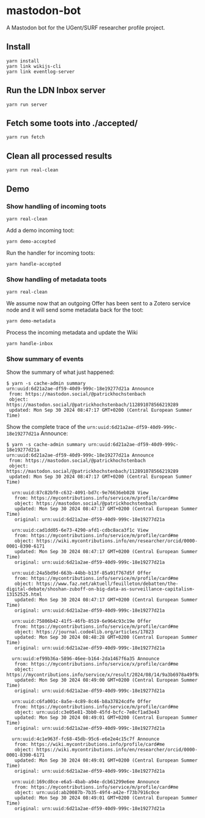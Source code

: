 # mastodon-bot

A Mastodon bot for the UGent/SURF researcher profile project.

## Install

```
yarn install
yarn link wikijs-cli
yarn link eventlog-server
```

## Run the LDN Inbox server

```
yarn run server
```

## Fetch some toots into ./accepted/

```
yarn run fetch
```

## Clean all processed results

```
yarn run real-clean
```

## Demo

### Show handling of incoming toots

```
yarn real-clean
```

Add a demo incoming toot:

```
yarn demo-accepted
```

Run the handler for incoming toots:

```
yarn handle-accepted
```

### Show handling of metadata toots

```
yarn real-clean
```

We assume now that an outgoing Offer has been sent to a Zotero service node and it will send some metadata back for the toot:

```
yarn demo-metadata
```

Process the incoming metadata and update the Wiki

```
yarn handle-inbox
```

### Show summary of events 

Show the summary of what just happened:

```
$ yarn -s cache-admin summary
urn:uuid:6d21a2ae-df59-40d9-999c-18e19277d21a Announce
 from: https://mastodon.social/@patrickhochstenbach
 object: https://mastodon.social/@patrickhochstenbach/112891078566219289
 updated: Mon Sep 30 2024 08:47:17 GMT+0200 (Central European Summer Time)
```

Show the complete trace of the `urn:uuid:6d21a2ae-df59-40d9-999c-18e19277d21a` Announce:

```
$ yarn -s cache-admin summary urn:uuid:6d21a2ae-df59-40d9-999c-18e19277d21a
urn:uuid:6d21a2ae-df59-40d9-999c-18e19277d21a Announce
 from: https://mastodon.social/@patrickhochstenbach
 object: https://mastodon.social/@patrickhochstenbach/112891078566219289
 updated: Mon Sep 30 2024 08:47:17 GMT+0200 (Central European Summer Time)

  urn:uuid:87c82bf0-c632-4091-bd7c-9e76636eb028 View
   from: https://mycontributions.info/service/m/profile/card#me
   object: https://mastodon.social/@patrickhochstenbach
   updated: Mon Sep 30 2024 08:47:17 GMT+0200 (Central European Summer Time)
   original: urn:uuid:6d21a2ae-df59-40d9-999c-18e19277d21a

  urn:uuid:cad1dd05-6e73-4290-afd1-cdbc8aca3f1c View
   from: https://mycontributions.info/service/m/profile/card#me
   object: https://wiki.mycontributions.info/en/researcher/orcid/0000-0001-8390-6171
   updated: Mon Sep 30 2024 08:47:17 GMT+0200 (Central European Summer Time)
   original: urn:uuid:6d21a2ae-df59-40d9-999c-18e19277d21a

  urn:uuid:24a5bd9d-663b-44bb-b13f-85a91f767d5f Offer
   from: https://mycontributions.info/service/m/profile/card#me
   object: https://www.faz.net/aktuell/feuilleton/debatten/the-digital-debate/shoshan-zuboff-on-big-data-as-surveillance-capitalism-13152525.html
   updated: Mon Sep 30 2024 08:47:17 GMT+0200 (Central European Summer Time)
   original: urn:uuid:6d21a2ae-df59-40d9-999c-18e19277d21a

  urn:uuid:75806b42-41f5-46fb-8519-6e964c93c19e Offer
   from: https://mycontributions.info/service/m/profile/card#me
   object: https://journal.code4lib.org/articles/17823
   updated: Mon Sep 30 2024 08:48:28 GMT+0200 (Central European Summer Time)
   original: urn:uuid:6d21a2ae-df59-40d9-999c-18e19277d21a

  urn:uuid:ef99b36a-5896-46ee-b164-2da1467f6a35 Announce
   from: https://mycontributions.info/service/x/profile/card#me
   object: https://mycontributions.info/service/x/result/2024/08/14/9a3b6978a49f9aaf055181e5993c5d89.json
   updated: Mon Sep 30 2024 08:49:00 GMT+0200 (Central European Summer Time)
   original: urn:uuid:6d21a2ae-df59-40d9-999c-18e19277d21a

  urn:uuid:c6fa001c-8a5e-4c89-8c46-b8a37824cdfe Offer
   from: https://mycontributions.info/service/m/profile/card#me
   object: urn:uuid:c3e05e81-3bb0-45fd-bcfc-7e8cf1ad3e43
   updated: Mon Sep 30 2024 08:49:01 GMT+0200 (Central European Summer Time)
   original: urn:uuid:6d21a2ae-df59-40d9-999c-18e19277d21a

  urn:uuid:4c1e963f-fc68-45db-95c6-e6e2e4c15c7f Announce
   from: https://wiki.mycontributions.info/profile/card#me
   object: https://wiki.mycontributions.info/en/researcher/orcid/0000-0001-8390-6171
   updated: Mon Sep 30 2024 08:49:01 GMT+0200 (Central European Summer Time)
   original: urn:uuid:6d21a2ae-df59-40d9-999c-18e19277d21a

  urn:uuid:169cd8ce-e6a5-4bab-a94e-dcb61299e6ee Announce
   from: https://mycontributions.info/service/m/profile/card#me
   object: urn:uuid:ab20087b-7b35-49f4-a42e-f73b7916c0ce
   updated: Mon Sep 30 2024 08:49:01 GMT+0200 (Central European Summer Time)
   original: urn:uuid:6d21a2ae-df59-40d9-999c-18e19277d21a
```